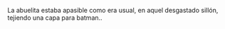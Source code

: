 La abuelita estaba apasible como era usual, en aquel desgastado sillón, tejiendo una capa para batman..